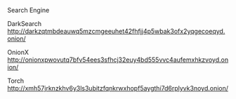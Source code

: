

Search Engine

DarkSearch
http://darkzqtmbdeauwq5mzcmgeeuhet42fhfjj4p5wbak3ofx2yqgecoeqyd.onion/

OnionX
http://onionxpwovutq7bfv54ees3sfhcj32euy4bd555vvc4aufemxhkzvoyd.onion/

Torch
http://xmh57jrknzkhv6y3ls3ubitzfqnkrwxhopf5aygthi7d6rplyvk3noyd.onion/